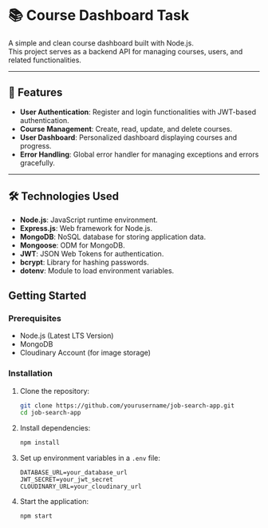 # 📚 Course Dashboard Task

A simple and clean course dashboard built with Node.js.  
This project serves as a backend API for managing courses, users, and related functionalities.

---

## 🚀 Features

- **User Authentication**: Register and login functionalities with JWT-based authentication.
- **Course Management**: Create, read, update, and delete courses.
- **User Dashboard**: Personalized dashboard displaying courses and progress.
- **Error Handling**: Global error handler for managing exceptions and errors gracefully.

---

## 🛠️ Technologies Used

- **Node.js**: JavaScript runtime environment.
- **Express.js**: Web framework for Node.js.
- **MongoDB**: NoSQL database for storing application data.
- **Mongoose**: ODM for MongoDB.
- **JWT**: JSON Web Tokens for authentication.
- **bcrypt**: Library for hashing passwords.
- **dotenv**: Module to load environment variables.


## Getting Started

### Prerequisites
- Node.js (Latest LTS Version)
- MongoDB 
- Cloudinary Account (for image storage)

### Installation
1. Clone the repository:
   ```sh
   git clone https://github.com/yourusername/job-search-app.git
   cd job-search-app
   ```
2. Install dependencies:
   ```sh
   npm install
   ```
3. Set up environment variables in a `.env` file:
   ```env
   DATABASE_URL=your_database_url
   JWT_SECRET=your_jwt_secret
   CLOUDINARY_URL=your_cloudinary_url
   ```
4. Start the application:
   ```sh
   npm start
   ```
